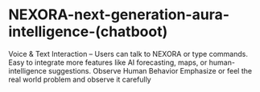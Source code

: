 # NEXORA-next-generation-aura-intelligence-(chatboot)

Voice & Text Interaction – Users can talk to NEXORA or type commands.
Easy to integrate more features like AI forecasting, maps, or human-intelligence suggestions.
Observe Human Behavior 
Emphasize or feel the real world problem and observe it carefully

